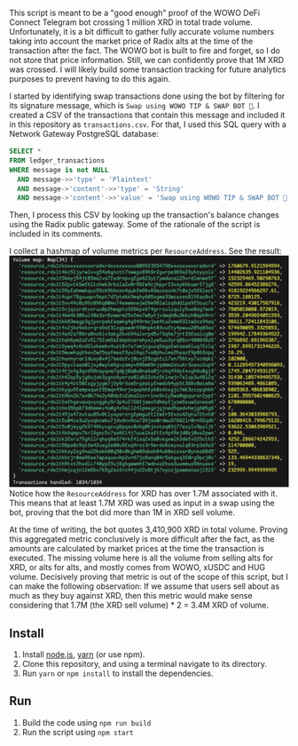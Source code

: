 

This script is meant to be a "good enough" proof of the WOWO DeFi Connect Telegram bot crossing 1 million XRD in total trade volume.
Unfortunately, it is a bit difficult to gather fully accurate volume numbers taking into account the market price of Radix alts at the time of the transaction after the fact. The WOWO bot is built to fire and forget, so I do not store that price information. Still, we can confidently prove that 1M XRD was crossed. I will likely build some transaction tracking for future analytics purposes to prevent having to do this again.

I started by identifying swap transactions done using the bot by filtering for its signature message, which is `Swap using WOWO TIP & SWAP BOT 🚀`. I created a CSV of the transactions that contain this message and included it in this repository as `transactions.csv`. For that, I used this SQL query with a Network Gateway PostgreSQL database:
```SQL
SELECT *
FROM ledger_transactions
WHERE message is not NULL
  AND message->>'type' = 'Plaintext'
  AND message->'content'->>'type' = 'String'
  AND message->'content'->>'value' = 'Swap using WOWO TIP & SWAP BOT 🚀';
```

Then, I process this CSV by looking up the transaction's balance changes using the Radix public gateway. Some of the rationale of the script is included in its comments.

I collect a hashmap of volume metrics per `ResourceAddress`. See the result:
![Alt text](result.png)
Notice how the `ResourceAddress` for XRD has over 1.7M associated with it. This means that at least 1.7M XRD was used as input in a swap using the bot, proving that the bot did more than 1M in XRD sell volume.

At the time of writing, the bot quotes 3,410,900 XRD in total volume. Proving this aggregated metric conclusively is more difficult after the fact, as the amounts are calculated by market prices at the time the transaction is executed. The missing volume here is all the volume from selling alts for XRD, or alts for alts, and mostly comes from WOWO, xUSDC and HUG volume. Decisively proving that metric is out of the scope of this script, but I can make the following observation: If we assume that users sell about as much as they buy against XRD, then this metric would make sense considering that 1.7M (the XRD sell volume) * 2 = 3.4M XRD of volume.


## Install

1. Install [node.js](https://nodejs.org/en/download/), [yarn](https://yarnpkg.com/getting-started/install) (or use npm).
2. Clone this repository, and using a terminal navigate to its directory.
3. Run `yarn` or `npm install` to install the dependencies.

## Run

1. Build the code using `npm run build`
2. Run the script using `npm start`

